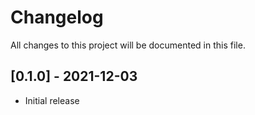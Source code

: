 # Changelog
All changes to this project will be documented in this file.

## [0.1.0] - 2021-12-03

- Initial release